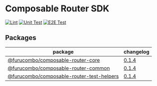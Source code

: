 # Composable Router SDK

[![Lint](https://github.com/dinngo/composable-router-sdk/actions/workflows/lint.yml/badge.svg)](https://github.com/dinngo/composable-router-sdk/actions/workflows/lint.yml)
[![Unit Test](https://github.com/dinngo/composable-router-sdk/actions/workflows/unit-test.yml/badge.svg)](https://github.com/dinngo/composable-router-sdk/actions/workflows/unit-test.yml)
[![E2E Test](https://github.com/dinngo/composable-router-sdk/actions/workflows/e2e-test.yml/badge.svg)](https://github.com/dinngo/composable-router-sdk/actions/workflows/e2e-test.yml)

## Packages

| package                                                            | changelog                                   |
| ------------------------------------------------------------------ | ------------------------------------------- |
| [@furucombo/composable-router-core](packages/core/README.md)                 | [0.1.4](packages/core/CHANGELOG.md)         |
| [@furucombo/composable-router-common](packages/common/README.md)             | [0.1.4](packages/common/CHANGELOG.md)       |
| [@furucombo/composable-router-test-helpers](packages/test-helpers/README.md) | [0.1.4](packages/test-helpers/CHANGELOG.md) |
